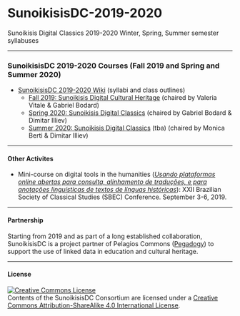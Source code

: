 # SunoikisisDC-2019-2020
Sunoikisis Digital Classics 2019-2020 Winter, Spring, Summer semester syllabuses

***
### SunoikisisDC 2019-2020 Courses (Fall 2019 and Spring and Summer 2020)
* [SunoikisisDC 2019-2020 Wiki](https://github.com/SunoikisisDC/SunoikisisDC-2019-2020/wiki) (syllabi and class outlines)
   * [Fall 2019: Sunoikisis Digital Cultural Heritage](https://github.com/SunoikisisDC/SunoikisisDC-2019-2020/wiki/Fall-2019-Sunioikisis-DCH) (chaired by Valeria Vitale & Gabriel Bodard)
   * [Spring 2020: Sunoikisis Digital Classics](https://github.com/SunoikisisDC/SunoikisisDC-2019-2020/wiki/Spring-2020-Sunioikisis-DC) (chaired by Gabriel Bodard & Dimitar Illiev)
   * [Summer 2020: Sunoikisis Digital Classics](https://github.com/SunoikisisDC/SunoikisisDC-2019-2020/wiki/Summer-2020-Sunioikisis-DC) (tba) (chaired by Monica Berti & Dimitar Illiev)
***
#### Other Activites
* Mini-course on digital tools in the humanities ([*Usando plataformas online abertas para consulta, alinhamento de traduções, e para anotações linguísticas de textos de línguas históricas*](https://www.congresso2019.classica.org.br/conteudo/view?ID_CONTEUDO=452)): XXII Brazilian Society of Classical Studies (SBEC) Conference. September 3-6, 2019.

***
#### Partnership
Starting from 2019 and as part of a long established collaboration, SunoikisisDC is a project partner of Pelagios Commons ([Pegadogy](https://pelagios.org/activities/pedagogy/)) to support the use of linked data in education and cultural heritage.


***
#### License

<a rel="license" href="http://creativecommons.org/licenses/by-sa/4.0/"><img alt="Creative Commons License" style="border-width:0" src="https://i.creativecommons.org/l/by-sa/4.0/88x31.png" /></a><br />Contents of the SunoikisisDC Consortium are licensed under a <a rel="license" href="http://creativecommons.org/licenses/by-sa/4.0/">Creative Commons Attribution-ShareAlike 4.0 International License</a>.
